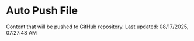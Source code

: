 # Auto Push File

Content that will be pushed to GitHub repository.
Last updated: 08/17/2025, 07:27:48 AM